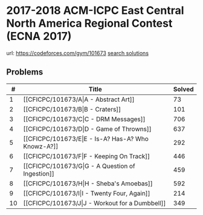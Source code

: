 # 2017-2018 ACM-ICPC East Central North America Regional Contest (ECNA 2017)

url: https://codeforces.com/gym/101673
[search solutions](https://www.google.com/search?q=Solution+OR+題解+2017-2018+ACM-ICPC+East+Central+North+America+Regional+Contest+(ECNA+2017))

## Problems

| # | Title | Solved |
| --- | --- | --- |
|1|[[CFICPC/101673/A\|A - Abstract Art]]|73|
|2|[[CFICPC/101673/B\|B - Craters]]|101|
|3|[[CFICPC/101673/C\|C - DRM Messages]]|706|
|4|[[CFICPC/101673/D\|D - Game of Throwns]]|637|
|5|[[CFICPC/101673/E\|E - Is-A? Has-A? Who Knowz-A?]]|292|
|6|[[CFICPC/101673/F\|F - Keeping On Track]]|446|
|7|[[CFICPC/101673/G\|G - A Question of Ingestion]]|459|
|8|[[CFICPC/101673/H\|H - Sheba's Amoebas]]|592|
|9|[[CFICPC/101673/I\|I - Twenty Four, Again]]|214|
|10|[[CFICPC/101673/J\|J - Workout for a Dumbbell]]|349|
